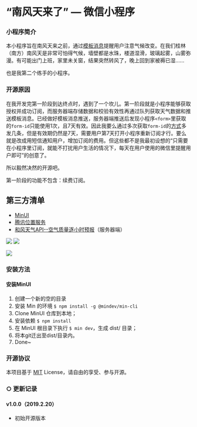 # “南风天来了” — 微信小程序

### 小程序简介

本小程序旨在南风天来之前，通过[模板消息](https://developers.weixin.qq.com/miniprogram/dev/framework/open-ability/template-message.html)提醒用户注意气候改变。在我们桂林（南方）南风天是非常可怕得气候，墙壁都是水珠，楼道湿滑，玻璃起雾，山雾弥漫。有可能出门上班，家里未关窗，结果突然转风了，晚上回到家被褥已湿……

也是我第二个练手的小程序。

### 开源原因

在我开发完第一阶段到达终点时，遇到了一个坎儿。第一阶段就是小程序能够获取授权并成功订阅，而服务器端存储数据和校验有效性再通过队列获取天气数据和推送模板消息。已经做好模板消息推送，服务器端推送后发现小程序`<form>`里获取的`form-id`只能使用1次，且7天有效。因此我要么通过多次获取`form-id`的[方式](https://www.jianshu.com/p/84dd9cd6eaed)多发几条，但是有效期仍然是7天，需要用户第7天打开小程序重新订阅才行。要么就是改成用短信通知用户，增加订阅的费用。但这些都不是我最初设想的“只需要在小程序里订阅，就能不打扰用户生活的情况下，每天在用户使用的微信里提醒用户即可”的创意了。

所以毅然决然的开源吧。

第一阶段的功能不包含：续费订阅。

## 第三方清单

- [MinUI](https://meili.github.io/min/index.html)
- [腾讯位置服务](https://lbs.qq.com)
- [和风天气API--空气质量逐小时预报](https://www.heweather.com/documents/api/s6/air-hourly)（服务器端）

 ![](https://img.shields.io/badge/License-MIT-lightgrey.svg) ![](https://img.shields.io/badge/%E5%9F%BA%E7%A1%80%E5%BA%93-2.6.0%2B-brightgreen.svg) 

![](http://www.crazyphper.com/wechat_app_preview/weather_flow.gif)

### 安装方法

#### 安装MinUI

1. 创建一个新的空的目录
2. 安装 Min 的环境 `$ npm install -g @mindev/min-cli`
3. Clone MinUI 仓库到本地；
4. 安装依赖 `$ npm install`
5. 在 MinUI 根目录下执行 `$ min dev`，生成 dist/ 目录；
6. 将本git迁出至dist/目录内。
7. Done~

### 开源协议

本项目基于 [MIT](http://opensource.org/licenses/MIT) License，请自由的享受、参与开源。


### ○ 更新记录

#### v1.0.0（2019.2.20）

- 初始开源版本
